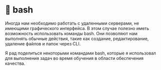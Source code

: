 # 📌 bash
Иногда нам необходимо работать с удаленными серверами, не имеющими графического интерфейса. В этом случае полезно иметь возможность использовать команды bash. Они позволяют нам выполнять обычные действия, такие как создание, редактирование, удаление файлов и папок через CLI.

Я рад поделиться некоторыми командами bash, которые я использовал для выполнения задач во время обучения в области обеспечения качества.
